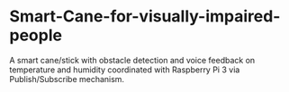 # Smart-Cane-for-visually-impaired-people
A smart cane/stick with obstacle detection and voice feedback on temperature and humidity coordinated with Raspberry Pi 3 via Publish/Subscribe mechanism.

